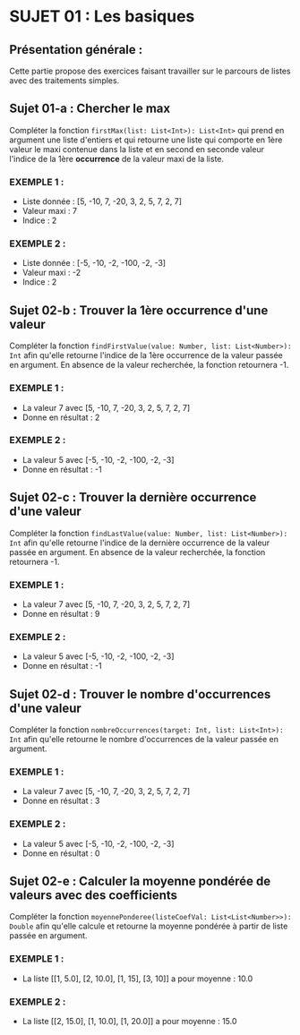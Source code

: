 # SUJET 01 : Les basiques

## Présentation générale :
Cette partie propose des exercices faisant travailler sur le parcours de listes avec des traitements simples.

## Sujet 01-a : Chercher le max
Compléter la fonction `firstMax(list: List<Int>): List<Int>` qui prend en argument une liste d'entiers et qui retourne une liste qui comporte en 1ère valeur le maxi contenue dans la liste et en second en seconde valeur l'indice de la 1ère **occurrence** de la valeur maxi de la liste.

### EXEMPLE 1 :
* Liste donnée : [5, -10, 7, -20, 3, 2, 5, 7, 2, 7]
* Valeur maxi : 7
* Indice : 2

### EXEMPLE 2 :
* Liste donnée : [-5, -10, -2, -100, -2, -3]
* Valeur maxi : -2
* Indice : 2


## Sujet 02-b : Trouver la 1ère occurrence d'une valeur
Compléter la fonction `findFirstValue(value: Number, list: List<Number>): Int` afin qu'elle retourne l'indice de la 1ère occurrence de la valeur passée en argument. En absence de la valeur recherchée, la fonction retournera -1.

### EXEMPLE 1 :
* La valeur 7 avec [5, -10, 7, -20, 3, 2, 5, 7, 2, 7]  
* Donne en résultat : 2

### EXEMPLE 2 :
* La valeur 5 avec [-5, -10, -2, -100, -2, -3]
* Donne en résultat : -1


## Sujet 02-c : Trouver la dernière occurrence d'une valeur
Compléter la fonction `findLastValue(value: Number, list: List<Number>): Int` afin qu'elle retourne l'indice de la dernière occurrence de la valeur passée en argument. En absence de la valeur recherchée, la fonction retournera -1.

### EXEMPLE 1 :
* La valeur 7 avec [5, -10, 7, -20, 3, 2, 5, 7, 2, 7]
* Donne en résultat : 9

### EXEMPLE 2 :
* La valeur 5 avec [-5, -10, -2, -100, -2, -3]
* Donne en résultat : -1


## Sujet 02-d : Trouver le nombre d'occurrences d'une valeur
Compléter la fonction `nombreOccurrences(target: Int, list: List<Int>): Int` afin qu'elle retourne le nombre d'occurrences de la valeur passée en argument.

### EXEMPLE 1 :
* La valeur 7 avec [5, -10, 7, -20, 3, 2, 5, 7, 2, 7]
* Donne en résultat : 3

### EXEMPLE 2 :
* La valeur 5 avec [-5, -10, -2, -100, -2, -3]
* Donne en résultat : 0


## Sujet 02-e : Calculer la moyenne pondérée de valeurs avec des coefficients
Compléter la fonction `moyennePonderee(listeCoefVal: List<List<Number>>): Double` afin qu'elle calcule et retourne la moyenne pondérée à partir de liste passée en argument.

### EXEMPLE 1 :
* La liste [[1, 5.0], [2, 10.0], [1, 15], [3, 10]] a pour moyenne : 10.0

### EXEMPLE 2 :
* La liste [[2, 15.0], [1, 10.0], [1, 20.0]] a pour moyenne : 15.0

